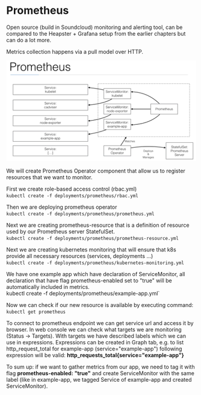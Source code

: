 # Prometheus

Open source (build in Soundcloud) monitoring and alerting tool, can be compared to the Heapster + Grafana setup from the earlier chapters but can do a lot more.

Metrics collection happens via a pull model over HTTP.

<p align="left"><img src="img/Prometheus.png"/></p>

We will create Prometheus Operator component that allow us to register resources that we want to monitor.

First we create role-based access control (rbac.yml) </br>
`kubectl create -f deployments/prometheus/rbac.yml`

Then we are deploying prometheus operator </br>
`kubectl create -f deployments/prometheus/prometheus.yml`

Next we are creating prometheus-resource that is a definition of resource used by our Prometheus server StatefulSet. </br>
`kubectl create -f deployments/prometheus/prometheus-resource.yml`

Next we are creating kubernetes monitoring that will ensure that k8s provide all necessary resources (services, deployments ...) </br>
`kubectl create -f deployments/prometheus/kubernetes-monitoring.yml`

We have one example app which have declaration of ServiceMonitor, all declaration that have flag prometheus-enabled set to "true" will be automatically included in metrics. </br>
kubectl create -f deployments/prometheus/example-app.yml`


Now we can check if our new resource is available by executing command: </br>
`kubectl get prometheus`

To connect to prometheus endpoint we can get service url and access it by browser.
In web console we can check what targets we are monitoring (Status -> Targets). With targets we have described labels which we can use in expressions. Expressions can be created in Graph tab, e.g. to list http_request_total for example-app (service="example-app")
following expression will be valid: **http_requests_total{service="example-app"}**

To sum up: if we want to gather metrics from our app, we need to tag it with flag **prometheus-enabled: "true"** and create ServiceMonitor with the same label (like in example-app, we tagged Service of example-app and created ServiceMonitor).
